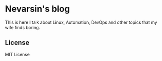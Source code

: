 # Nevarsin's blog

This is here I talk about Linux, Automation, DevOps and other topics that my wife finds boring.

## License
MIT License

